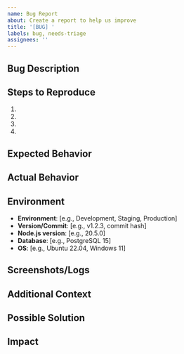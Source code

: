 ```yaml
---
name: Bug Report
about: Create a report to help us improve
title: '[BUG] '
labels: bug, needs-triage
assignees: ''
---
```


## Bug Description
<!-- A clear and concise description of what the bug is -->

## Steps to Reproduce
<!-- Steps to reproduce the behavior -->
1. 
2. 
3. 
4. 

## Expected Behavior
<!-- A clear and concise description of what you expected to happen -->

## Actual Behavior
<!-- What actually happened -->

## Environment
<!-- Please complete the following information -->
- **Environment**: [e.g., Development, Staging, Production]
- **Version/Commit**: [e.g., v1.2.3, commit hash]
- **Node.js version**: [e.g., 20.5.0]
- **Database**: [e.g., PostgreSQL 15]
- **OS**: [e.g., Ubuntu 22.04, Windows 11]

## Screenshots/Logs
<!-- If applicable, add screenshots or logs to help explain your problem -->

## Additional Context
<!-- Add any other context about the problem here -->

## Possible Solution
<!-- If you have suggestions on how to fix the issue -->

## Impact
<!-- How is this bug affecting users/systems? (e.g., Low, Medium, High, Critical) --> 